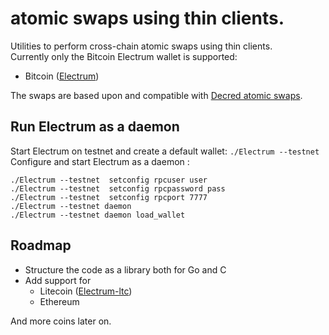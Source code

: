 # atomic swaps using thin clients.

Utilities to  perform cross-chain atomic swaps using thin clients.  
Currently only the Bitcoin Electrum wallet is supported:

* Bitcoin ([Electrum](https://electrum.org/))

The swaps are based upon and compatible with [Decred atomic swaps](https://github.com/decred/atomicswap).

## Run Electrum as a daemon
Start Electrum on testnet and create a default wallet: 
`./Electrum --testnet`
Configure and start Electrum as a daemon :
```
./Electrum --testnet  setconfig rpcuser user
./Electrum --testnet  setconfig rpcpassword pass
./Electrum --testnet  setconfig rpcport 7777
./Electrum --testnet daemon
./Electrum --testnet daemon load_wallet
```

## Roadmap

- Structure the code as a library both for Go and C
- Add support for 
  - Litecoin ([Electrum-ltc](https://electrum-ltc.org))
  - Ethereum

And more coins later on.


